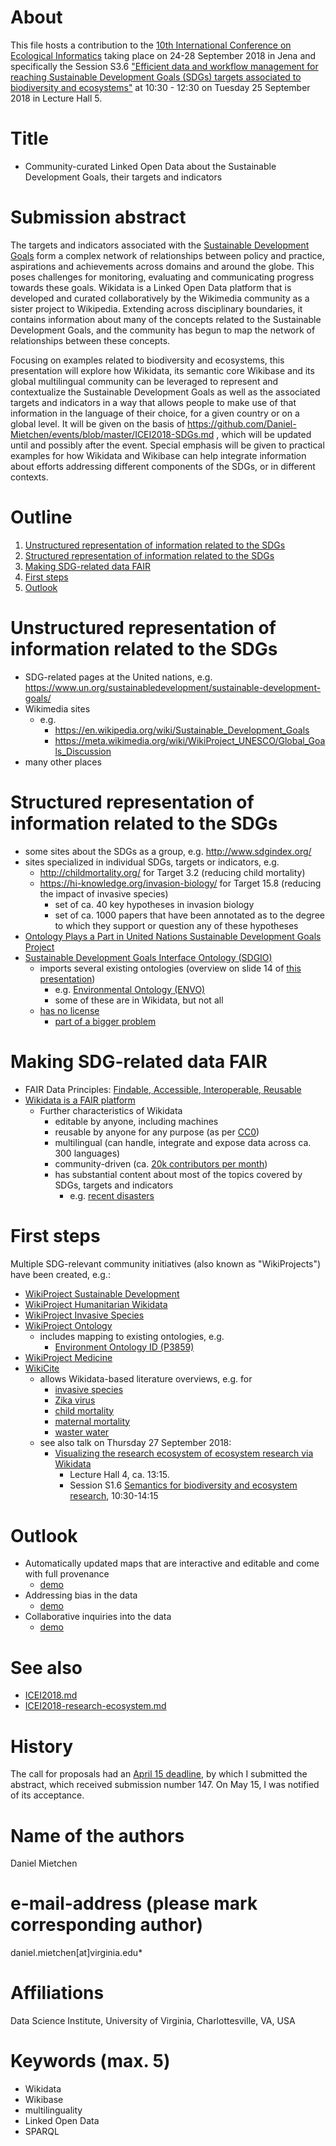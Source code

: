 # About

This file hosts a contribution to the [10th International Conference on Ecological Informatics](http://icei2018.uni-jena.de/) taking place on 24-28 September 2018 in Jena and specifically the Session S3.6 ["Efficient data and workflow management for reaching Sustainable Development Goals (SDGs) targets associated to biodiversity and ecosystems"](https://icei2018.uni-jena.de/session/s3-6-sustain-development-goals-sdg/) at 10:30 - 12:30 on Tuesday 25 September 2018 in Lecture Hall 5.

# Title

* Community-curated Linked Open Data about the Sustainable Development Goals, their targets and indicators

# Submission abstract

The targets and indicators associated with the [Sustainable Development Goals](https://sustainabledevelopment.un.org/sdgs) form a complex network of relationships between policy and practice, aspirations and achievements across domains and around the globe. This poses challenges for monitoring, evaluating and communicating progress towards these goals. Wikidata is a Linked Open Data platform that is developed and curated collaboratively by the Wikimedia community as a sister project to Wikipedia. Extending across disciplinary boundaries, it contains information about many of the concepts related to the  Sustainable Development Goals, and the community has begun to map the network of relationships between these concepts.

Focusing on examples related to biodiversity and ecosystems, this presentation will explore how Wikidata, its semantic core Wikibase and its global multilingual community can be leveraged to represent and contextualize the Sustainable Development Goals as well as the associated targets and indicators in a way that allows people to make use of that information in the language of their choice, for a given country or on a global level. It will be given on the basis of https://github.com/Daniel-Mietchen/events/blob/master/ICEI2018-SDGs.md , which will be updated until and possibly after the event. Special emphasis will be given to practical examples for how Wikidata and Wikibase can help integrate information about efforts addressing different components of the SDGs, or in different contexts.

# Outline

1. [Unstructured representation of information related to the SDGs](ICEI2018-SDGs.md#unstructured-representation-of-information-related-to-the-sdgs)
2. [Structured representation of information related to the SDGs](ICEI2018-SDGs.md#structured-representation-of-information-related-to-the-sdgs)
3. [Making SDG-related data FAIR](ICEI2018-SDGs.md#making-sdg-related-data-fair)
4. [First steps](https://github.com/Daniel-Mietchen/events/blob/master/ICEI2018-SDGs.md#first-steps)
5. [Outlook](ICEI2018-SDGs.md#outlook)

# Unstructured representation of information related to the SDGs

- SDG-related pages at the United nations, e.g. https://www.un.org/sustainabledevelopment/sustainable-development-goals/
- Wikimedia sites
  - e.g. 
    - https://en.wikipedia.org/wiki/Sustainable_Development_Goals
    - https://meta.wikimedia.org/wiki/WikiProject_UNESCO/Global_Goals_Discussion
- many other places

# Structured representation of information related to the SDGs

- some sites about the SDGs as a group, e.g. http://www.sdgindex.org/
- sites specialized in individual SDGs, targets or indicators, e.g. 
  - http://childmortality.org/ for Target 3.2 (reducing child mortality)
  - https://hi-knowledge.org/invasion-biology/ for Target 15.8 (reducing the impact of invasive species)
    - set of ca. 40 key hypotheses in invasion biology
    - set of ca. 1000 papers that have been annotated as to the degree to which they support or question any of these hypotheses
- [Ontology Plays a Part in United Nations Sustainable Development Goals Project](http://www.dataversity.net/ontology-has-big-part-to-play-in-united-nations-sustainable-development-goals-project/)
- [Sustainable Development Goals Interface Ontology (SDGIO)](https://github.com/SDG-InterfaceOntology/sdgio)
  - imports several existing ontologies (overview on slide 14  of [this presentation](http://ncgia.buffalo.edu/OntologyConference/PPT/Jensen.pdf))
    - e.g. [Environmental Ontology (ENVO)](http://bioportal.bioontology.org/ontologies/ENVO)
    - some of these are in Wikidata, but not all
  - [has no license](https://github.com/SDG-InterfaceOntology/sdgio/issues/112)
    - [part of a bigger problem](https://github.com/OBOFoundry/OBOFoundry.github.io/issues/285)

# Making SDG-related data FAIR

- FAIR Data Principles: [Findable, Accessible, Interoperable, Reusable](https://doi.org/10.1038/sdata.2016.18)
- [Wikidata is a FAIR platform](https://www.wikidata.org/wiki/Wikidata:WikidataCon_2017/Submissions/Using_Wikidata_to_make_research_data_FAIR)
  - Further characteristics of Wikidata
    - editable by anyone, including machines
    - reusable by anyone for any purpose (as per [CC0](https://creativecommons.org/publicdomain/zero/1.0/))
    - multilingual (can handle, integrate and expose data across ca. 300 languages)
    - community-driven (ca. [20k contributors per month](https://www.wikidata.org/wiki/Special:Statistics))
    - has substantial content about most of the topics covered by SDGs, targets and indicators
      - e.g. [recent disasters](https://www.wikidata.org/wiki/Wikidata:WikiProject_Humanitarian_Wikidata/Recent_disasters)

# First steps

Multiple SDG-relevant community initiatives (also known as "WikiProjects") have been created, e.g.:
- [WikiProject Sustainable Development](https://www.wikidata.org/wiki/Wikidata:WikiProject_Sustainable_Development)
- [WikiProject Humanitarian Wikidata](https://www.wikidata.org/wiki/Wikidata:WikiProject_Humanitarian_Wikidata)
- [WikiProject Invasive Species](https://www.wikidata.org/wiki/Wikidata:WikiProject_Invasive_Species)
- [WikiProject Ontology](https://www.wikidata.org/wiki/Wikidata:WikiProject_Ontology)
  - includes mapping to existing ontologies, e.g. 
    - [Environment Ontology ID (P3859)](https://www.wikidata.org/wiki/Property:P3859)
- [WikiProject Medicine](https://www.wikidata.org/wiki/Wikidata:WikiProject_Medicine)
- [WikiCite](https://meta.wikimedia.org/wiki/WikiCite)
  - allows Wikidata-based literature overviews, e.g. for
    - [invasive species](https://tools.wmflabs.org/scholia/topic/Q183368)
    - [Zika virus](https://tools.wmflabs.org/scholia/topic/Q202864)
    - [child mortality](https://tools.wmflabs.org/scholia/topic/Q61559)
    - [maternal mortality](https://tools.wmflabs.org/scholia/topic/Q1339474)
    - [waster water](https://tools.wmflabs.org/scholia/topic/Q336191)
  - see also talk on Thursday 27 September 2018: 
    - [Visualizing the research ecosystem of ecosystem research via Wikidata](ICEI2018-research-ecosystem.md)
      - Lecture Hall 4, ca. 13:15.
      - Session S1.6 [Semantics for biodiversity and ecosystem research](https://icei2018.uni-jena.de/session/s1-6-semantics/), 10:30-14:15

# Outlook 

- Automatically updated maps that are interactive and editable and come with full provenance
  - [demo](https://commons.wikimedia.org/wiki/File:Map_of_disasters_color-coded_by_disaster_type_-_Wikidata_Query_Service_as_of_2018-07-14.png)
- Addressing bias in the data
  - [demo](https://commons.wikimedia.org/wiki/File:Wikidata_Map_July_2018_Big.png)
- Collaborative inquiries into the data
  - [demo](https://www.wikidata.org/wiki/Wikidata:Request_a_query)

# See also 

* [ICEI2018.md](ICEI2018.md)
* [ICEI2018-research-ecosystem.md](ICEI2018-research-ecosystem.md)

# History

The call for proposals had an [April 15 deadline](http://icei2018.uni-jena.de/calls/), by which I submitted the abstract, which received submission number 147. On May 15, I was notified of its acceptance.

# Name of the authors

Daniel Mietchen

# e-mail-address (please mark corresponding author)

daniel.mietchen[at]virginia.edu*

# Affiliations

Data Science Institute, University of Virginia, Charlottesville, VA, USA

# Keywords (max. 5)

- Wikidata
- Wikibase
- multilinguality
- Linked Open Data
- SPARQL
